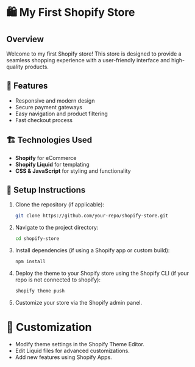 # 🛍️ My First Shopify Store

## Overview

Welcome to my first Shopify store! This store is designed to provide a seamless shopping experience with a user-friendly interface and high-quality products.

## 🚀 Features

- Responsive and modern design
- Secure payment gateways
- Easy navigation and product filtering
- Fast checkout process

## 🏗️ Technologies Used

- **Shopify** for eCommerce
- **Shopify Liquid** for templating
- **CSS & JavaScript** for styling and functionality

## 🔧 Setup Instructions

1. Clone the repository (if applicable):

   ```bash
   git clone https://github.com/your-repo/shopify-store.git

   ```

2. Navigate to the project directory:

   ```bash
   cd shopify-store

   ```

3. Install dependencies (if using a Shopify app or custom build):

   ```bash
   npm install

   ```

4. Deploy the theme to your Shopify store using the Shopify CLI (if your repo is not connected to shopify):

   ```bash
   shopify theme push

   ```

5. Customize your store via the Shopify admin panel.

# 📌 Customization

- Modify theme settings in the Shopify Theme Editor.
- Edit Liquid files for advanced customizations.
- Add new features using Shopify Apps.

